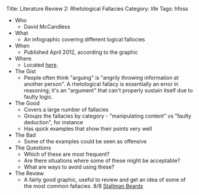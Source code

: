 Title: Literature Review 2: Rhetological Fallacies
Category: life
Tags: hfoss

- Who
	- David McCandless
- What
	- An infographic covering different logical fallocies
- When
	- Published April 2012, according to the graphic
- Where
	- Located [here][Infographic].
- The Gist
	- People often think "arguing" is "angrily throwing information at another person". A rhetological fallacy is essentially an error in reasoning; it's an "argument" that can't properly sustain itself due to faulty logic.
- The Good
    - Covers a large number of fallacies
	- Groups the fallacies by category - "manipulating content" vs "faulty deduction", for instance
	- Has quick examples that show their points very well
- The Bad
	- Some of the examples could be seen as offensive
- The Questions
	- Which of these are most frequent?
	- Are there situations where some of these might be acceptable?
	- What are ways to avoid using these?
- The Review
	- A fairly good graphic, useful to review and get an idea of some of the most common fallacies. 8/8 [Stallman Beards][]

[Infographic]: http://hfoss-fossrit.rhcloud.com/static/books/rhetological_fallacies.png
[Stallman Beards]: |filename|/2014/02/19-stallman-beard.md
